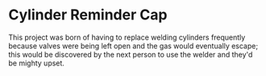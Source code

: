 # Cylinder Reminder Cap
This project was born of having to replace welding cylinders frequently because valves were being left open and the gas would eventually escape; this would be discovered by the next person to use the welder and they'd be mighty upset.




